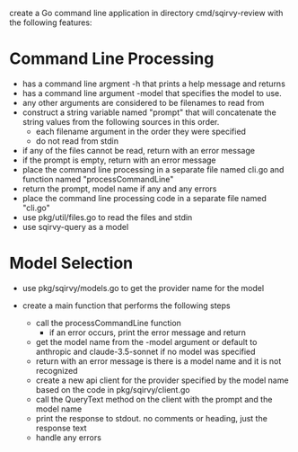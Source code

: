 create a Go command line application in directory cmd/sqirvy-review with the following features:

# Command Line Processing

- has a command line argment -h that prints a help message and returns
- has a command line argument -model that specifies the model to use.
- any other arguments are considered to be filenames to read from
- construct a string variable named "prompt" that will concatenate the string values from the following sources in this order.
  - each filename argument in the order they were specified
  - do not read from stdin
- if any of the files cannot be read, return with an error message
- if the prompt is empty, return with an error message
- place the command line processing in a separate file named cli.go and function named "processCommandLine"
- return the prompt, model name if any and any errors
- place the command line processing code in a separate file named "cli.go"
- use pkg/util/files.go to read the files and stdin
- use sqirvy-query as a model

# Model Selection

- use pkg/sqirvy/models.go to get the provider name for the model

- create a main function that performs the following steps
  - call the processCommandLine function
    - if an error occurs, print the error message and return
  - get the model name from the -model argument or default to anthropic and claude-3.5-sonnet if no model was specified
  - return with an error message is there is a model name and it is not recognized
  - create a new api client for the provider specified by the model name based on the code in pkg/sqirvy/client.go
  - call the QueryText method on the client with the prompt and the model name
  - print the response to stdout. no comments or heading, just the response text
  - handle any errors
